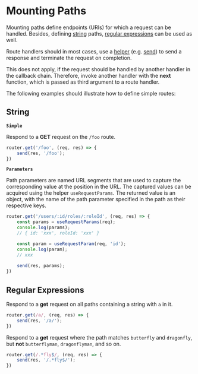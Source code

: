 # Mounting Paths

Mounting paths define endpoints (URIs) for which a request can be handled.
Besides, defining [string](#string) paths, [regular expressions](#regular-expressions) can be used as well.

Route handlers should in most cases, use a [helper](./helpers.md) (e.g. [send](./api-reference-response-helpers.md#send))
to send a response and terminate the request on completion.

This does not apply, if the request should be handled by another handler in the callback chain.
Therefore, invoke another handler with the **next** function, which is passed as third argument to a route handler.

The following examples should illustrate how to define simple routes:

## String

**`Simple`**

Respond to a **GET** request on the `/foo` route.

```typescript
router.get('/foo', (req, res) => {
    send(res, '/foo');
})
```

**`Parameters`**

Path parameters are named URL segments that are used to capture the corresponding value at the position in the URL.
The captured values can be acquired using the helper `useRequestParams`. The returned value is an object,
with the name of the path parameter specified in the path as their respective keys.

```typescript
router.get('/users/:id/roles/:roleId', (req, res) => {
    const params = useRequestParams(req);
    console.log(params);
    // { id: 'xxx', roleId: 'xxx' }

    const param = useRequestParam(req, 'id');
    console.log(param);
    // xxx
    
    send(res, params);
})
```

## Regular Expressions

Respond to a **get** request on all paths containing a string with `a` in it.

```typescript
router.get(/a/, (req, res) => {
    send(res, '/a/');
})
```

Respond to a **get** request where the path matches `butterfly` and `dragonfly`, but **not** `butterflyman`, `dragonflyman`, and so on.

```typescript
router.get(/.*fly$/, (req, res) => {
    send(res, '/.*fly$/');
})
```
